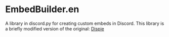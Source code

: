 # EmbedBuilder.en
A library in discord.py for creating custom embeds in Discord.
This library is a briefly modified version of the original: [Dispie](https://https://github.com/PranoyMajumdar/dispie)


